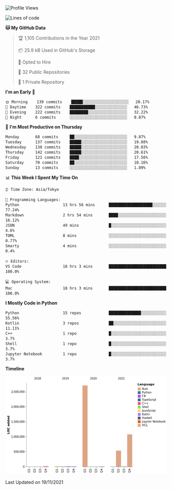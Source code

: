<!--START_SECTION:waka-->
![Profile Views](http://img.shields.io/badge/Profile%20Views-0-blue)

![Lines of code](https://img.shields.io/badge/From%20Hello%20World%20I%27ve%20Written-4.4%20million%20lines%20of%20code-blue)

**🐱 My GitHub Data** 

> 🏆 1,105 Contributions in the Year 2021
 > 
> 📦 25.9 kB Used in GitHub's Storage 
 > 
> 💼 Opted to Hire
 > 
> 📜 32 Public Repositories 
 > 
> 🔑 1 Private Repository 
 > 
**I'm an Early 🐤** 

```text
🌞 Morning    139 commits    █████░░░░░░░░░░░░░░░░░░░░   20.17% 
🌆 Daytime    322 commits    ███████████░░░░░░░░░░░░░░   46.73% 
🌃 Evening    222 commits    ████████░░░░░░░░░░░░░░░░░   32.22% 
🌙 Night      6 commits      ░░░░░░░░░░░░░░░░░░░░░░░░░   0.87%

```
📅 **I'm Most Productive on Thursday** 

```text
Monday       68 commits     ██░░░░░░░░░░░░░░░░░░░░░░░   9.87% 
Tuesday      137 commits    █████░░░░░░░░░░░░░░░░░░░░   19.88% 
Wednesday    138 commits    █████░░░░░░░░░░░░░░░░░░░░   20.03% 
Thursday     142 commits    █████░░░░░░░░░░░░░░░░░░░░   20.61% 
Friday       121 commits    ████░░░░░░░░░░░░░░░░░░░░░   17.56% 
Saturday     70 commits     ██░░░░░░░░░░░░░░░░░░░░░░░   10.16% 
Sunday       13 commits     ░░░░░░░░░░░░░░░░░░░░░░░░░   1.89%

```


📊 **This Week I Spent My Time On** 

```text
⌚︎ Time Zone: Asia/Tokyo

💬 Programming Languages: 
Python                   13 hrs 56 mins      ███████████████████░░░░░░   77.24% 
Markdown                 2 hrs 54 mins       ████░░░░░░░░░░░░░░░░░░░░░   16.12% 
JSON                     49 mins             █░░░░░░░░░░░░░░░░░░░░░░░░   4.6% 
TOML                     8 mins              ░░░░░░░░░░░░░░░░░░░░░░░░░   0.77% 
Smarty                   4 mins              ░░░░░░░░░░░░░░░░░░░░░░░░░   0.4%

🔥 Editors: 
VS Code                  18 hrs 3 mins       █████████████████████████   100.0%

💻 Operating System: 
Mac                      18 hrs 3 mins       █████████████████████████   100.0%

```

**I Mostly Code in Python** 

```text
Python                   15 repos            ██████████████░░░░░░░░░░░   55.56% 
Kotlin                   3 repos             ██░░░░░░░░░░░░░░░░░░░░░░░   11.11% 
C++                      1 repo              █░░░░░░░░░░░░░░░░░░░░░░░░   3.7% 
Shell                    1 repo              █░░░░░░░░░░░░░░░░░░░░░░░░   3.7% 
Jupyter Notebook         1 repo              █░░░░░░░░░░░░░░░░░░░░░░░░   3.7%

```


**Timeline**

![Chart not found](https://raw.githubusercontent.com/kitagawa-hr/kitagawa-hr/main/charts/bar_graph.png) 


 Last Updated on 19/11/2021
<!--END_SECTION:waka-->

